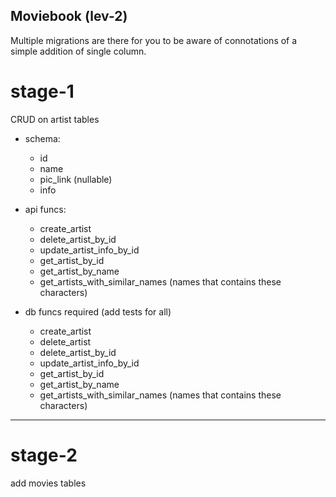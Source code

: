 ## Moviebook (lev-2)
Multiple migrations are there for you to be aware of connotations of a simple addition of single column.
# stage-1
CRUD on artist tables

- schema:
  - id
  - name
  - pic_link (nullable)
  - info

- api funcs:
  - create_artist
  - delete_artist_by_id
  - update_artist_info_by_id
  - get_artist_by_id
  - get_artist_by_name
  - get_artists_with_similar_names (names that contains these characters)

- db funcs required (add tests for all)
  - create_artist
  - delete_artist
  - delete_artist_by_id
  - update_artist_info_by_id
  - get_artist_by_id
  - get_artist_by_name
  - get_artists_with_similar_names (names that contains these characters)


----
# stage-2
add movies tables
